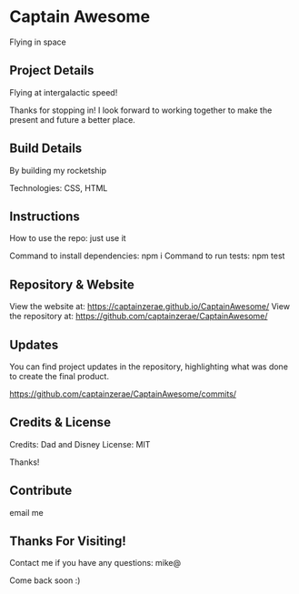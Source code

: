 
# Captain Awesome
Flying in space

## Project Details

Flying at intergalactic speed!

Thanks for stopping in! I look forward to working together to make the present and future a better place.

## Build Details

By building my rocketship

Technologies: CSS, HTML

## Instructions

How to use the repo: just use it

Command to install dependencies: npm i
Command to run tests: npm test

## Repository & Website

View the website at: https://captainzerae.github.io/CaptainAwesome/
View the repository at: https://github.com/captainzerae/CaptainAwesome/

<!-- Website Preview: ![alt text](https://captainzerae.github.io/CaptainAwesome/Assets/Images/PUTIMAGEHERE) -->

## Updates

You can find project updates in the repository, highlighting what was done to create the final product.

https://github.com/captainzerae/CaptainAwesome/commits/

## Credits & License

Credits: Dad and Disney
License: MIT

Thanks! 

## Contribute

email me

## Thanks For Visiting!

Contact me if you have any questions: mike@

Come back soon :)
